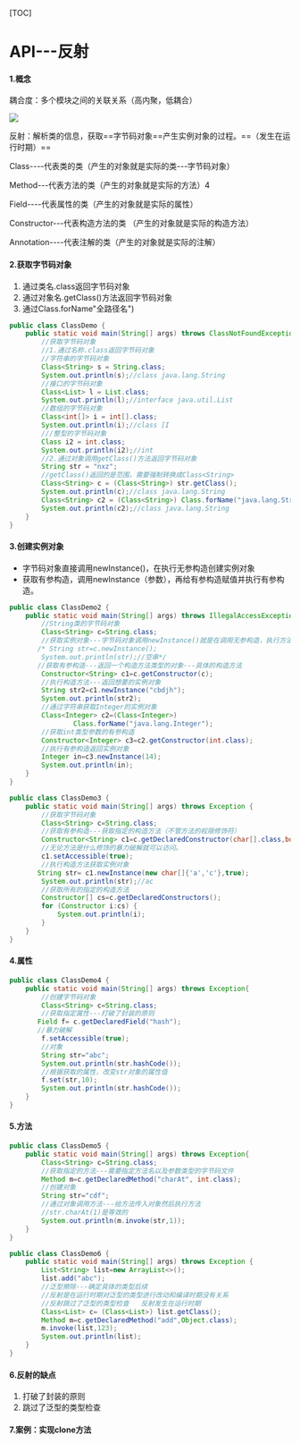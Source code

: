 [TOC]
# API---反射

#### 1.概念

耦合度：多个模块之间的关联关系（高内聚，低耦合）

![](https://note.youdao.com/yws/api/personal/file/4ED95886DFD4405CA371ACA1C92A33CF?method=download&shareKey=26f8318b74140b873a9e25a697e2d2f4)

反射：解析类的信息，获取==字节码对象==产生实例对象的过程。==（发生在运行时期）==

Class----代表类的类（产生的对象就是实际的类---字节码对象）

Method---代表方法的类（产生的对象就是实际的方法）4

Field----代表属性的类（产生的对象就是实际的属性）

Constructor---代表构造方法的类 （产生的对象就是实际的构造方法）

Annotation----代表注解的类（产生的对象就是实际的注解）

#### 2.获取字节码对象

1. 通过类名.class返回字节码对象
2. 通过对象名.getClass()方法返回字节码对象
3. 通过Class.forName"全路径名")

```java
public class ClassDemo {
    public static void main(String[] args) throws ClassNotFoundException {
        //获取字节码对象
        //1.通过名称.class返回字节码对象
        //字符串的字节码对象
        Class<String> s = String.class;
        System.out.println(s);//class java.lang.String
        //接口的字节码对象
        Class<List> l = List.class;
        System.out.println(l);//interface java.util.List
        //数组的字节码对象
        Class<int[]> i = int[].class;
        System.out.println(i);//class [I
        ///整型的字节码对象
        Class i2 = int.class;
        System.out.println(i2);//int
        //2.通过对象调用getClass()方法返回字节码对象
        String str = "nxz";
        //getClass()返回的是范围，需要强制转换成Class<String>
        Class<String> c = (Class<String>) str.getClass();
        System.out.println(c);//class java.lang.String
        Class<String> c2 = (Class<String>) Class.forName("java.lang.String");
        System.out.println(c2);//class java.lang.String
    }
}

```

#### 3.创建实例对象

- 字节码对象直接调用newInstance()，在执行无参构造创建实例对象
- 获取有参构造，调用newInstance（参数），再给有参构造赋值并执行有参构造。

```java
public class ClassDemo2 {
    public static void main(String[] args) throws IllegalAccessException, InstantiationException, NoSuchMethodException, InvocationTargetException, ClassNotFoundException {
        //String类的字节码对象
        Class<String> c=String.class;
        //获取实例对象---字节码对象调用newInstance()就是在调用无参构造，执行方法
       /* String str=c.newInstance();
        System.out.println(str);//空串*/
       //获取有参构造---返回一个构造方法类型的对象---具体的构造方法
        Constructor<String> c1=c.getConstructor(c);
        //执行构造方法---返回想要的实例对象
        String str2=c1.newInstance("cbdjh");
        System.out.println(str2);
        //通过字符串获取Integer的实例对象
        Class<Integer> c2=(Class<Integer>)
                Class.forName("java.lang.Integer");
        //获取int类型参数的有参构造
        Constructor<Integer> c3=c2.getConstructor(int.class);
        //执行有参构造返回实例对象
        Integer in=c3.newInstance(14);
        System.out.println(in);
    }
}
```

```java
public class ClassDemo3 {
    public static void main(String[] args) throws Exception {
        //获取字节码对象
        Class<String> c=String.class;
        //获取有参构造---获取指定的构造方法（不管方法的权限修饰符）
        Constructor<String> c1=c.getDeclaredConstructor(char[].class,boolean.class);
        //无论方法是什么修饰的暴力破解就可以访问。
        c1.setAccessible(true);
        //执行构造方法获取实例对象
       String str= c1.newInstance(new char[]{'a','c'},true);
        System.out.println(str);//ac
        //获取所有的指定的构造方法
        Constructor[] cs=c.getDeclaredConstructors();
        for (Constructor i:cs) {
            System.out.println(i);
        }
    }
}
```

#### 4.属性

```java
public class ClassDemo4 {
    public static void main(String[] args) throws Exception{
        //创建字节码对象
        Class<String> c=String.class;
        //获取指定属性---打破了封装的原则
       Field f= c.getDeclaredField("hash");
       //暴力破解
        f.setAccessible(true);
        //对象
        String str="abc";
        System.out.println(str.hashCode());
        //根据获取的属性，改变str对象的属性值
        f.set(str,10);
        System.out.println(str.hashCode());
    }
}
```

#### 5.方法

```java
public class ClassDemo5 {
    public static void main(String[] args) throws Exception{
        Class<String> c=String.class;
        //获取指定的方法---需要指定方法名以及参数类型的字节码文件
        Method m=c.getDeclaredMethod("charAt", int.class);
        //创建对象
        String str="cdf";
        //通过对象调用方法---给方法传入对象然后执行方法
        //str.charAt(1)是等效的
        System.out.println(m.invoke(str,1));
    }
}
```

```java
public class ClassDemo6 {
    public static void main(String[] args) throws Exception {
        List<String> list=new ArrayList<>();
        list.add("abc");
        //泛型擦除---确定具体的类型后续
        //反射是在运行时期对泛型的类型进行改动和编译时期没有关系
        //反射跳过了泛型的类型检查   反射发生在运行时期
        Class<List> c= (Class<List>) list.getClass();
        Method m=c.getDeclaredMethod("add",Object.class);
        m.invoke(list,123);
        System.out.println(list);
    }
}
```

#### 6.反射的缺点

1. 打破了封装的原则
2. 跳过了泛型的类型检查

#### 7.案例：实现clone方法




